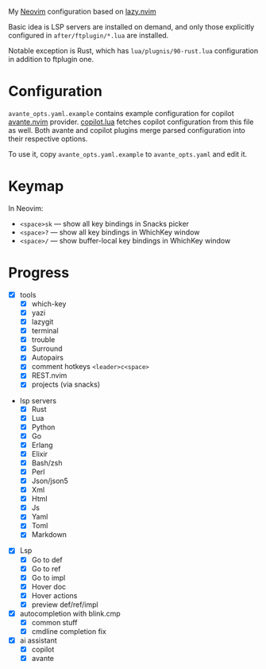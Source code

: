 My [Neovim](https://neovim.io/) configuration based on [lazy.nvim](https://lazy.folke.io/)

Basic idea is LSP servers are installed on demand, and only those explicitly configured in `after/ftplugin/*.lua` are installed.

Notable exception is Rust, which has `lua/plugnis/90-rust.lua` configuration in addition to ftplugin one.

# Configuration

`avante_opts.yaml.example` contains example configuration for copilot [avante.nvim](https://github.com/yetone/avante.nvim) provider. [copilot.lua](zbirenbaum/copilot.lua) fetches copilot configuration from this file as well. Both avante and copilot plugins merge parsed configuration into their respective options.

To use it, copy `avante_opts.yaml.example` to `avante_opts.yaml` and edit it.

# Keymap

In Neovim:

  * `<space>sk` — show all key bindings in Snacks picker
  * `<space>?` — show all key bindings in WhichKey window
  * `<space>/` — show buffer-local key bindings in WhichKey window

# Progress

* [x] tools
	* [x] which-key
	* [x] yazi
	* [x] lazygit
	* [x] terminal
	* [x] trouble
	* [x] Surround
	* [x] Autopairs
	* [x] comment hotkeys `<leader>c<space>`
    * [x] REST.nvim
    * [x] projects (via snacks)
* lsp servers
	* [x] Rust
	* [x] Lua
	* [x] Python
	* [x] Go
	* [x] Erlang
	* [x] Elixir
	* [x] Bash/zsh
	* [x] Perl
	* [x] Json/json5
	* [x] Xml
	* [x] Html
	* [x] Js
	* [x] Yaml
	* [x] Toml
	* [x] Markdown
* [x] Lsp
	* [x] Go to def
	* [x] Go to ref
	* [x] Go to impl
	* [x] Hover doc
	* [x] Hover actions
	* [x] preview def/ref/impl
* [x] autocompletion with blink.cmp
	* [x] common stuff
    - [x] cmdline completion fix
* [x] ai assistant
	* [x] copilot
	* [x] avante
